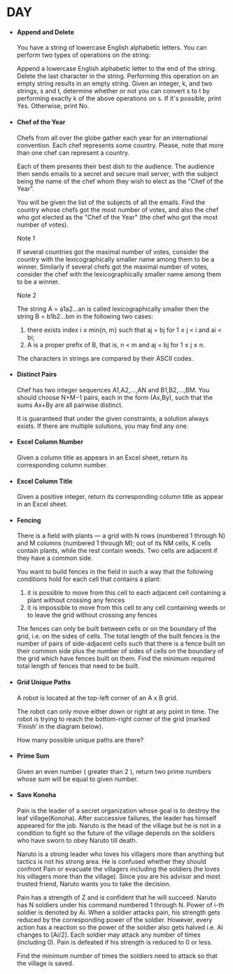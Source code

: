 <h1> DAY  </h1>
<ul>
  <li> <h4> Append and Delete </h4> </li>
      <p> You have a string of lowercase English alphabetic letters. You can perform two types of operations on the string:

Append a lowercase English alphabetic letter to the end of the string.
Delete the last character in the string. Performing this operation on an empty string results in an empty string.
Given an integer, k, and two strings, s and t, determine whether or not you can convert s to t by performing exactly k of the above operations on s. If it's possible, print Yes. Otherwise, print No.
 </p>

  <li> <h4> Chef of the Year </h4> </li>
        <p> Chefs from all over the globe gather each year for an international convention. Each chef represents some country. Please, note that more than one chef can represent a country.

Each of them presents their best dish to the audience. The audience then sends emails to a secret and secure mail server, with the subject being the name of the chef whom they wish to elect as the "Chef of the Year".

You will be given the list of the subjects of all the emails. Find the country whose chefs got the most number of votes, and also the chef who got elected as the "Chef of the Year" (the chef who got the most number of votes).

Note 1

If several countries got the maximal number of votes, consider the country with the lexicographically smaller name among them to be a winner. Similarly if several chefs got the maximal number of votes, consider the chef with the lexicographically smaller name among them to be a winner.

Note 2

The string A = a1a2...an is called lexicographically smaller then the string B = b1b2...bm in the following two cases:

1. there exists index i ≤ min{n, m} such that aj = bj for 1 ≤ j < i and ai < bi;
2. A is a proper prefix of B, that is, n < m and aj = bj for 1 ≤ j ≤ n.

The characters in strings are compared by their ASCII codes.
 </p>
        
  <li> <h4> Distinct Pairs </h4> </li>
      <p> Chef has two integer sequences A1,A2,…,AN and B1,B2,…,BM. You should choose N+M−1 pairs, each in the form (Ax,By), such that the sums Ax+By are all pairwise distinct.

It is guaranteed that under the given constraints, a solution always exists. If there are multiple solutions, you may find any one.
 </p>

  <li> <h4> Excel Column Number </h4> </li>
        <p>Given a column title as appears in an Excel sheet, return its corresponding column number.
 </p>

  <li> <h4> Excel Column Title </h4> </li>
        <p> Given a positive integer, return its corresponding column title as appear in an Excel sheet.
 </p>
        
  <li> <h4> Fencing </h4> </li>
      <p> There is a field with plants — a grid with N rows (numbered 1 through N) and M columns (numbered 1 through M); out of its NM cells, K cells contain plants, while the rest contain weeds. Two cells are adjacent if they have a common side.

You want to build fences in the field in such a way that the following conditions hold for each cell that contains a plant:

1. it is possible to move from this cell to each adjacent cell containing a plant without crossing any fences
2. it is impossible to move from this cell to any cell containing weeds or to leave the grid without crossing any fences

The fences can only be built between cells or on the boundary of the grid, i.e. on the sides of cells. The total length of the built fences is the number of pairs of side-adjacent cells such that there is a fence built on their common side plus the number of sides of cells on the boundary of the grid which have fences built on them. Find the minimum required total length of fences that need to be built.
</p>

  <li> <h4> Grid Unique Paths </h4> </li>
        <p> A robot is located at the top-left corner of an A x B grid.

The robot can only move either down or right at any point in time. The robot is trying to reach the bottom-right corner of the grid (marked ‘Finish’ in the diagram below).

How many possible unique paths are there? </p>
        
  <li> <h4> Prime Sum  </h4> </li>
      <p> Given an even number ( greater than 2 ), return two prime numbers whose sum will be equal to given number.
 </p>

  <li> <h4> Save Konoha </h4> </li>
        <p> Pain is the leader of a secret organization whose goal is to destroy the leaf village(Konoha). After successive failures, the leader has himself appeared for the job. Naruto is the head of the village but he is not in a condition to fight so the future of the village depends on the soldiers who have sworn to obey Naruto till death.

Naruto is a strong leader who loves his villagers more than anything but tactics is not his strong area. He is confused whether they should confront Pain or evacuate the villagers including the soldiers (he loves his villagers more than the village). Since you are his advisor and most trusted friend, Naruto wants you to take the decision.

Pain has a strength of Z and is confident that he will succeed. Naruto has N soldiers under his command numbered 1 through N. Power of i-th soldier is denoted by Ai. When a soldier attacks pain, his strength gets reduced by the corresponding power of the soldier. However, every action has a reaction so the power of the soldier also gets halved i.e. Ai changes to [Ai/2]. Each soldier may attack any number of times (including 0). Pain is defeated if his strength is reduced to 0 or less.

Find the minimum number of times the soldiers need to attack so that the village is saved.
</p>
</ul>
